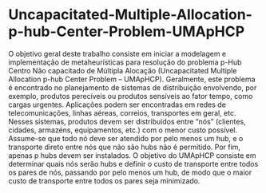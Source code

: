 # Uncapacitated-Multiple-Allocation-p-hub-Center-Problem-UMApHCP
O objetivo geral deste trabalho consiste em iniciar a modelagem e implementação de metaheurísticas para resolução do problema p-Hub Centro Não capacitado de Múltipla Alocação
(Uncapacitated Multiple Allocation p-hub Center Problem – UMApHCP).
Geralmente, este problema é encontrado no planejamento de sistemas de distribuição envolvendo,
por exemplo, produtos perecíveis ou produtos sensíveis ao fator tempo, como cargas urgentes.
Aplicações podem ser encontradas em redes de telecomunicações, linhas aéreas, correios,
transportes em geral, etc.
Nesses sistemas, produtos devem ser distribuídos entre “nós” (clientes, cidades, armazéns,
equipamentos, etc.) com o menor custo possível. Assume-se que todo nó deve ser atendido por pelo
menos um hub, e o transporte direto entre nós que não são hubs não é permitido. Por fim, apenas p
hubs devem ser instalados.
O objetivo do UMApHCP consiste em determinar quais nós serão hubs e definir o custo de
transporte entre todos os pares de nós, passando por pelo menos um hub, de modo que o maior
custo de transporte entre todos os pares seja minimizado.
